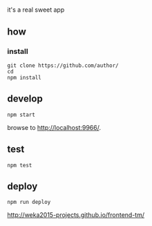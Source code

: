 
# 

it's a real sweet app

## how

### install

```
git clone https://github.com/author/
cd 
npm install
```

## develop

```
npm start
```

browse to <http://localhost:9966/>.

## test

```
npm test
```

## deploy

```
npm run deploy
```

http://weka2015-projects.github.io/frontend-tm/
